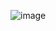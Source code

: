 ![image](https://user-images.githubusercontent.com/51810436/226649532-eeb96564-3572-4fe6-a36a-93fba8c738bd.png)
